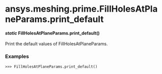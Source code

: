 # ansys.meshing.prime.FillHolesAtPlaneParams.print_default

#### *static* FillHolesAtPlaneParams.print_default()

Print the default values of FillHolesAtPlaneParams.

### Examples

```pycon
>>> FillHolesAtPlaneParams.print_default()
```

<!-- !! processed by numpydoc !! -->
